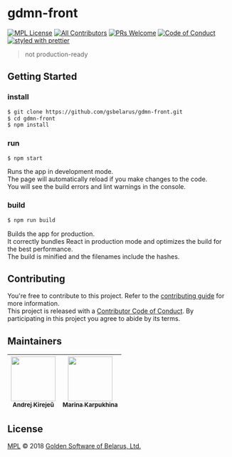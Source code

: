 # gdmn-front

[![MPL License][license-badge]][license-url]
[![All Contributors][all-contributors-badge]][all-contributors-url]
[![PRs Welcome][prs-badge]][prs-url]
[![Code of Conduct][coc-badge]][coc-url]
[![styled with prettier][prettier-badge]][prettier-url]

> not production-ready


## Getting Started

### install
```sh
$ git clone https://github.com/gsbelarus/gdmn-front.git
$ cd gdmn-front
$ npm install
```

### run
```sh
$ npm start
```
Runs the app in development mode.<br>
The page will automatically reload if you make changes to the code.<br>
You will see the build errors and lint warnings in the console.

### build
```sh
$ npm run build
```

Builds the app for production.<br>
It correctly bundles React in production mode and optimizes the build for the best performance.<br>
The build is minified and the filenames include the hashes.


## Contributing

You're free to contribute to this project. Refer to the [contributing guide][contributing-url] for more information.<br>
This project is released with a [Contributor Code of Conduct][code-of-conduct-url]. By participating in this project you agree to abide by its terms.<br>


## Maintainers

<!-- ALL-CONTRIBUTORS-LIST:START - Do not remove or modify this section -->
<!-- prettier-ignore -->
| [<img src="https://avatars0.githubusercontent.com/u/5175764?s=460&v=4" width="100px;"/><br /><sub><b>Andrej Kirejeŭ</b></sub>](https://github.com/gsbelarus)<br /> | [<img src="https://avatars1.githubusercontent.com/u/1927489?s=460&v=4" width="100px;"/><br /><sub><b>Marina Karpukhina</b></sub>](https://github.com/punkusha)<br /> |
| :---: | :---: |
<!-- ALL-CONTRIBUTORS-LIST:END -->


## License

[MPL][license-url] © 2018 [Golden Software of Belarus, Ltd.][gs-url]


[coc-badge]: https://img.shields.io/badge/code%20of-conduct-ff69b4.svg?style=flat-square
[coc-url]: CODE_OF_CONDUCT.md
[license-badge]: https://img.shields.io/badge/license-MPL-yellowgreen.svg?style=flat-square
[license-url]: LICENSE
[prs-badge]: https://img.shields.io/badge/PRs-welcome-blue.svg?style=flat-square
[prs-url]: http://makeapullrequest.com
[all-contributors-url]: #maintainers
[all-contributors-badge]: https://img.shields.io/badge/all_contributors-2-orange.svg?style=flat-square
[gs-url]: https://github.com/GoldenSoftwareLtd
[contributing-url]: CONTRIBUTING.md
[code-of-conduct-url]: CODE_OF_CONDUCT.md
[prettier-badge]: https://img.shields.io/badge/styled_with-prettier-ff69b4.svg
[prettier-url]: https://github.com/prettier/prettier
